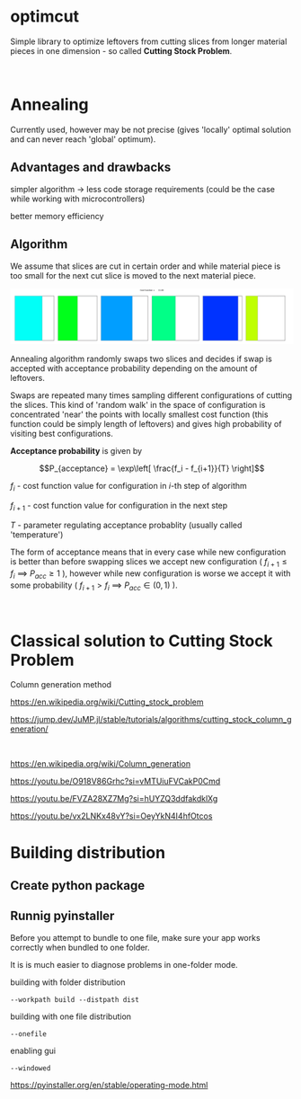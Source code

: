 # optimcut
Simple library to optimize leftovers from cutting slices from longer material pieces in one dimension - so called **Cutting Stock Problem**.

<br>

# Annealing

Currently used, however may be not precise (gives 'locally' optimal solution and can never reach 'global' optimum).

## Advantages and drawbacks

simpler algorithm -> less code storage requirements (could be the case while working with microcontrollers)

better memory efficiency


## Algorithm

We assume that slices are cut in certain order and while material piece is too small for the next cut slice is moved to the next material piece.

![](https://github.com/KKobuszewski/optimcut/blob/main/figs/visualization0.gif)

Annealing algorithm randomly swaps two slices and decides if swap is accepted with acceptance probability depending on the amount of leftovers.

Swaps are repeated many times sampling different configurations of cutting the slices. This kind of 'random walk' in the space of configuration is concentrated 'near' the points with locally smallest cost function (this function could be simply length of leftovers) and gives high probability of visiting best configurations.

**Acceptance probability** is given by

$$P_{acceptance} = \exp\left[ \frac{f_i - f_{i+1}}{T} \right]$$

$f_i$     - cost function value for configuration in $i$-th step of algorithm

$f_{i+1}$ - cost function value for configuration in the next step

$T$       - parameter regulating acceptance probablity (usually called 'temperature')


The form of acceptance means that in every case while new configuration is better than before swapping slices we accept new configuration ( $`f_{i+1} \leq f_i ~\implies~ P_{acc} \geq 1`$ ), however while new configuration is worse we accept it with some probability ( $`f_{i+1} > f_i ~\implies~ P_{acc} \in (0,1)`$ ).

<br>



# Classical solution to Cutting Stock Problem 

Column generation method

https://en.wikipedia.org/wiki/Cutting_stock_problem

https://jump.dev/JuMP.jl/stable/tutorials/algorithms/cutting_stock_column_generation/

<br>


https://en.wikipedia.org/wiki/Column_generation

https://youtu.be/O918V86Grhc?si=vMTUiuFVCakP0Cmd

https://youtu.be/FVZA28XZ7Mg?si=hUYZQ3ddfakdklXg

https://youtu.be/vx2LNKx48vY?si=OeyYkN4I4hfOtcos










# Building distribution

## Create python package


## Runnig pyinstaller

Before you attempt to bundle to one file,
make sure your app works correctly when bundled to one folder.

It is is much easier to diagnose problems in one-folder mode.

building with folder distribution
```
--workpath build --distpath dist
```

building with one file distribution
```
--onefile
```

enabling gui
```
--windowed
```

https://pyinstaller.org/en/stable/operating-mode.html